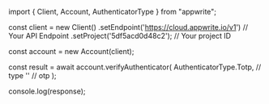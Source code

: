 import { Client, Account, AuthenticatorType } from "appwrite";

const client = new Client()
    .setEndpoint('https://cloud.appwrite.io/v1') // Your API Endpoint
    .setProject('5df5acd0d48c2'); // Your project ID

const account = new Account(client);

const result = await account.verifyAuthenticator(
    AuthenticatorType.Totp, // type
    '<OTP>' // otp
);

console.log(response);
